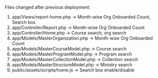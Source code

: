 Files changed after previous deployment:

1. app/Views/report-home.php                ->      Month-wise Org Onboarded Count, Search box
2. app/Controller/Report.php                ->      Month-wise Org Onboarded Count
3. app/Controller/Home.php                  ->      Course search, org search
4. app/Models/MasterOrganization.php        ->      Month-wise Org Onboarded Count
5. app/Models/MasterCourseModel.php         ->      Course search
6. app/Models/MasterProgramModel.php        ->      Program search
7. app/Models/MasterCollectionModel.php     ->      Collection search
8. app/Models/MasterStructureModel.php      ->      Ministry search
9. public/assets/scripts/home.js            ->      Search box enable/disable
